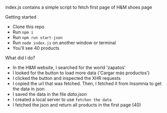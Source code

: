 index.js contains a simple script to fetch first page of H&M shoes page

Getting started

- Clone this repo
- Run `npm i`
- Run `npm run start-json`
- Run `node index.js` on another window or terminal
- You'll see 40 products

What did I do?

- In the H&M website, I searched for the world 'zapatos'
- I looked for the button to load more data ('Cargar más productos')
- I clicked the button and inspected the XHR requests
- I copied the url that was fetched. Then, I fetched it from Insomnia to get the data in json
- I saved the data in the file _data.json_
- I created a local server to use `fetchon the data`
- I fetched the json and return all products in the first page (40)
